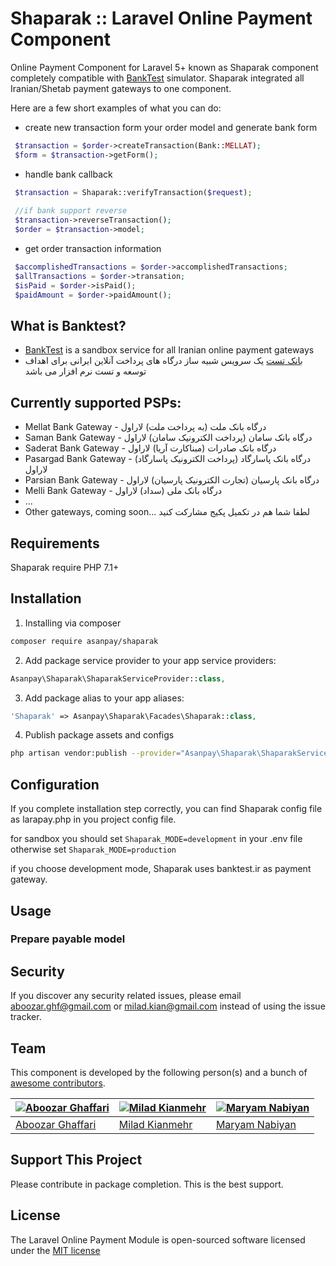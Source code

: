 # Shaparak :: Laravel Online Payment Component
Online Payment Component for Laravel 5+ known as Shaparak component completely compatible with [BankTest](http://banktest.ir) simulator.
Shaparak integrated all Iranian/Shetab payment gateways to one component. 

Here are a few short examples of what you can do:
* create new transaction form your order model and generate bank form
```php
 $transaction = $order->createTransaction(Bank::MELLAT);
 $form = $transaction->getForm();
```
* handle bank callback 
```php
 $transaction = Shaparak::verifyTransaction($request);
 
 //if bank support reverse
 $transaction->reverseTransaction();
 $order = $transaction->model;
```
* get order transaction information
```php
 $accomplishedTransactions = $order->accomplishedTransactions;
 $allTransactions = $order->transation;
 $isPaid = $order->isPaid();
 $paidAmount = $order->paidAmount();
```

## What is B‌anktest?
- [BankTest](http://banktest.ir) is a sandbox service for all Iranian online payment gateways
- [بانک تست](http://banktest.ir) یک سرویس شبیه ساز درگاه های پرداخت آنلاین ایرانی برای اهداف توسعه و تست نرم افزار می باشد


## Currently supported PSPs:

- Mellat Bank Gateway - درگاه بانک ملت (به پرداخت ملت) لاراول
- Saman Bank Gateway - درگاه بانک سامان (پرداخت الکترونیک سامان) لاراول
- Saderat Bank Gateway - درگاه بانک صادرات (مبناکارت آریا) لاراول
- Pasargad Bank Gateway - درگاه بانک پاسارگاد (پرداخت الکترونیک پاسارگاد) لاراول
- Parsian Bank Gateway - درگاه بانک پارسیان (تجارت الکترونیک پارسیان) لاراول
- Melli Bank Gateway - درگاه بانک ملی (سداد) لاراول
- ...
- Other gateways, coming soon... لطفا شما هم در تکمیل پکیج مشارکت کنید

## Requirements
Shaparak require PHP 7.1+

## Installation
1. Installing via composer

```bash
composer require asanpay/shaparak
```
2. Add package service provider to your app service providers:

```php
Asanpay\Shaparak\ShaparakServiceProvider::class,
```
3. Add package alias to your app aliases:

```php
'Shaparak' => Asanpay\Shaparak\Facades\Shaparak::class,
```
4. Publish package assets and configs

```bash
php artisan vendor:publish --provider="Asanpay\Shaparak\ShaparakServiceProvider"
```

## Configuration
If you complete installation step correctly, you can find Shaparak config file as larapay.php in you project config file.

for sandbox you should set ```Shaparak_MODE=development``` in your .env file otherwise set ```Shaparak_MODE=production```

if you choose development mode, Shaparak uses banktest.ir as payment gateway.


## Usage

### Prepare payable model

## Security

If you discover any security related issues, please email aboozar.ghf@gmail.com or milad.kian@gmail.com instead of using the issue tracker.

## Team

This component is developed by the following person(s) and a bunch of [awesome contributors](https://github.com/iamtartan/laravel-online-payment/graphs/contributors).

[![Aboozar Ghaffari](https://avatars2.githubusercontent.com/u/502961?v=3&s=130)](https://github.com/iamtartan) | [![Milad Kianmehr](https://avatars3.githubusercontent.com/u/4578704?v=3&s=130)](https://github.com/miladkian) | [![Maryam Nabiyan](https://avatars.githubusercontent.com/u/47553919?s=120&v=4)](https://github.com/maryamnbyn)
--- | --- |  --- |
[Aboozar Ghaffari](https://github.com/iamtartan) | [Milad Kianmehr](https://github.com/miladkian) | [Maryam Nabiyan](https://github.com/maryamnbyn)


## Support This Project

Please contribute in package completion. This is the best support.

## License

The Laravel Online Payment Module is open-sourced software licensed under the [MIT license](http://opensource.org/licenses/MIT)
 




